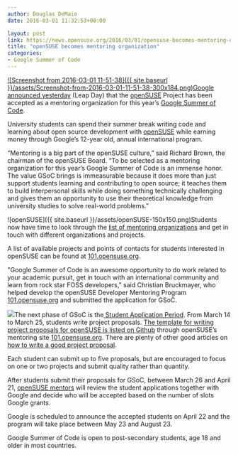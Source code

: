 ```yaml
---
author: Douglas DeMaio
date: 2016-03-01 11:32:53+00:00

layout: post
link: https://news.opensuse.org/2016/03/01/opensuse-becomes-mentoring-organization/
title: "openSUSE becomes mentoring organization"
categories:
- Google Summer of Code
---
```

[![Screenshot from 2016-03-01 11-51-38]({{ site.baseurl }}/assets/Screenshot-from-2016-03-01-11-51-38-300x184.png)Google announced yesterday](http://google-opensource.blogspot.de/2016/02/2016-google-summer-of-code-mentor.html) (Leap Day) that the [openSUSE](https://www.opensuse.org/) Project has been accepted as a mentoring organization for this year’s [Google Summer of Code](https://developers.google.com/open-source/gsoc/).

University students can spend their summer break writing code and learning about open source development with [openSUSE](https://www.opensuse.org/) while earning money through Google’s 12-year old, annual international program.

“Mentoring is a big part of the openSUSE culture,” said Richard Brown, the chairman of the openSUSE Board. “To be selected as a mentoring organization for this year’s Google Summer of Code is an immense honor. The value GSoC brings is immeasurable because it does more than just support students learning and contributing to open source; it teaches them to build interpersonal skills while doing something technically challenging and gives them an opportunity to use their theoretical knowledge from university studies to solve real-world problems.”<!-- more -->

![openSUSE]({{ site.baseurl }}/assets/openSUSE-150x150.png)Students now have time to look through the [list of mentoring organizations](http://bit.ly/1Qjdpgr) and get in touch with different organizations and projects.

A list of available projects and points of contacts for students interested in openSUSE can be found at [101.opensuse.org](http://101.opensuse.org).

"Google Summer of Code is an awesome opportunity to do work related to your academic pursuit, get in touch with an international community and learn from rock star FOSS developers," said Christian Bruckmayer, who helped develop the openSUSE Developer Mentoring Program [101.opensuse.org](http://101.opensuse.org) and submitted the application for GSoC.

![](https://developers.google.com/open-source/gsoc/images/gsoc2016-sun-373x373.png)The next phase of GSoC is the[ Student Application Period](https://developers.google.com/open-source/gsoc/timeline). From March 14 to March 25, students write project proposals. [The template for writing project proposals for openSUSE is listed on Github](https://github.com/openSUSE/mentoring/blob/gh-pages/templates/gsoc.md) through openSUSE’s mentoring site [101.opensuse.org](http://101.opensuse.org). There are plenty of other good articles on [how to write a good project proposal](http://teom.org/blog/kde/how-to-write-a-kick-ass-proposal-for-google-summer-of-code/).

Each student can submit up to five proposals, but are encouraged to focus on one or two projects and submit quality rather than quantity.

After students submit their proposals for GSoC, between March 26 and April 21, [openSUSE mentors](http://101.opensuse.org/#mentor) will review the student applications together with Google and decide who will be accepted based on the number of slots Google grants.

Google is scheduled to announce the accepted students on April 22 and the program will take place between May 23 and August 23.

Google Summer of Code is open to post-secondary students, age 18 and older in most countries.		
